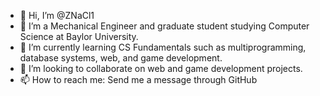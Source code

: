 - 👋 Hi, I’m @ZNaCl1
- 👀 I’m a Mechanical Engineer and graduate student studying Computer Science at Baylor University.
- 🌱 I’m currently learning CS Fundamentals such as multiprogramming, database systems, web, and game development.
- 💞️ I’m looking to collaborate on web and game development projects.
- 📫 How to reach me: Send me a message through GitHub

<!---
ZNaCl1/ZNaCl1 is a ✨ special ✨ repository because its `README.md` (this file) appears on your GitHub profile.
You can click the Preview link to take a look at your changes.
--->
